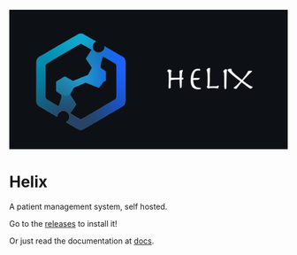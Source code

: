 ![banner](https://github.com/helix-medical/.github/blob/main/helix-banner.png)

# Helix

A patient management system, self hosted.

Go to the [releases](https://github.com/helix-medical/releases) to install it!

Or just read the documentation at [docs](https://github.com/helix-medical/docs).
